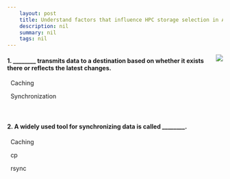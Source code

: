 ```yaml
---
    layout: post
    title: Understand factors that influence HPC storage selection in Azure - Hybrid file access requirements
    description: nil
    summary: nil
    tags: nil
---
```



 <a target="_blank" href="https://docs.microsoft.com/en-us/learn/modules/hpc-storage-considerations/8-hybrid-file-access-requirements/"><i class="fas fa-external-link-alt"></i> </a>
 <img align="right" src="https://docs.microsoft.com/en-us/learn/achievements/hpc-storage-considerations.svg">
####  1. ________ transmits data to a destination based on whether it exists there or reflects the latest changes.


<i class='far fa-square'></i> &nbsp;&nbsp;Caching

<i class='fas fa-check-square' style='color: Dodgerblue;'></i> &nbsp;&nbsp;Synchronization
<br />
<br />
<br />

####  2. A widely used tool for synchronizing data is called ________.


<i class='far fa-square'></i> &nbsp;&nbsp;Caching

<i class='far fa-square'></i> &nbsp;&nbsp;cp

<i class='fas fa-check-square' style='color: Dodgerblue;'></i> &nbsp;&nbsp;rsync
<br />
<br />
<br />
